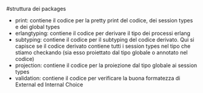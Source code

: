#struttura dei packages
- print: contiene il codice per la pretty print del codice, dei session types e dei global types
- erlangtyping: contiene il codice per derivare il tipo dei processi erlang
- subtyping: contiene il codice per il subtyping del codice derivato. Qui si capisce se il codice derivato contiene tutti i session types nel tipo che stiamo checkando (sia esso proiettato dal tipo globale o annotato nel codice)
- projection: contiene il codice per la proiezione dal tipo globale ai session types
- validation: contiene il codice per verificare la buona formatezza di External ed Internal Choice
